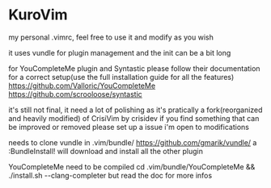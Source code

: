 KuroVim
=======

my personal .vimrc, feel free to use it and modify as you wish


it uses vundle for plugin management and the init can be a bit long

for YouCompleteMe plugin and Syntastic please follow their documentation for a correct setup(use the full installation guide for all the features)
https://github.com/Valloric/YouCompleteMe
https://github.com/scrooloose/syntastic


it's still not final, it need a lot of polishing as it's pratically a fork(reorganized and heavily modified) of CrisiVim by crisidev
if you find something that can be improved or removed please set up a issue i'm open to modifications


needs to clone vundle in .vim/bundle/ https://github.com/gmarik/vundle/ a :BundleInstall! will download and install all the other plugin

YouCompleteMe need to be compiled cd .vim/bundle/YouCompleteMe && ./install.sh --clang-completer 
but read the doc for more infos
